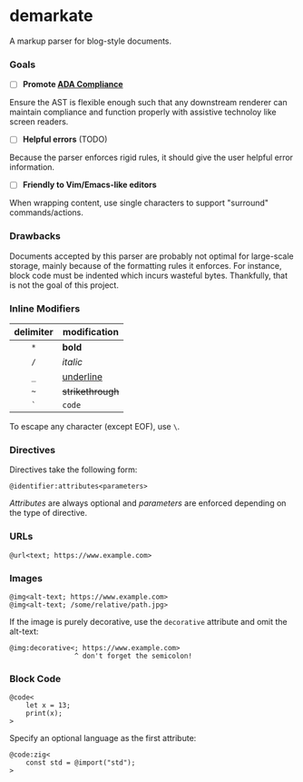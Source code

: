 # demarkate
A markup parser for blog-style documents.

### Goals
- [ ] **Promote [ADA Compliance](https://www.ada.gov/law-and-regs/design-standards/)**

Ensure the AST is flexible enough such that any downstream renderer can
maintain compliance and function properly with assistive technoloy like screen
readers.

- [ ] **Helpful errors** (TODO)

Because the parser enforces rigid rules, it should give the user helpful error
information.

- [ ] **Friendly to Vim/Emacs-like editors**

When wrapping content, use single characters to support "surround" commands/actions.

### Drawbacks
Documents accepted by this parser are probably not optimal for large-scale
storage, mainly because of the formatting rules it enforces. For instance,
block code must be indented which incurs wasteful bytes. Thankfully, that is
not the goal of this project.

### Inline Modifiers

| delimiter | modification |
|:-:|-|
| `*` | **bold** |
| `/` | _italic_ |
| `_` | <u>underline</u> |
| `~` | ~~strikethrough~~ |
| `` ` ``| `code` |

To escape any character (except EOF), use `\`.

### Directives

Directives take the following form:
```
@identifier:attributes<parameters>
```

_Attributes_ are always optional and _parameters_ are enforced depending on the
type of directive.

### URLs
```
@url<text; https://www.example.com>
```

### Images

```
@img<alt-text; https://www.example.com>
@img<alt-text; /some/relative/path.jpg>
```
If the image is purely decorative, use the `decorative` attribute and omit the alt-text:
```
@img:decorative<; https://www.example.com>
                ^ don't forget the semicolon!
```

### Block Code
```
@code<
    let x = 13;
    print(x);
>
```
Specify an optional language as the first attribute:
```
@code:zig<
    const std = @import("std");
>
```
